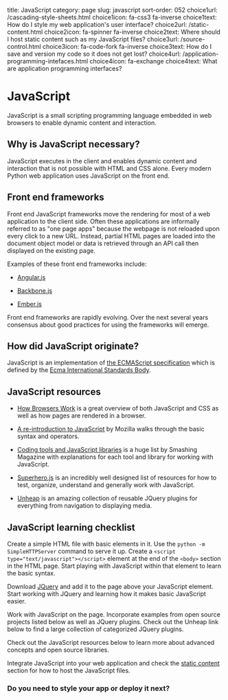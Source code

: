 title: JavaScript
category: page
slug: javascript
sort-order: 052
choice1url: /cascading-style-sheets.html
choice1icon: fa-css3 fa-inverse
choice1text: How do I style my web application's user interface?
choice2url: /static-content.html
choice2icon: fa-spinner fa-inverse
choice2text: Where should I host static content such as my JavaScript files?
choice3url: /source-control.html
choice3icon: fa-code-fork fa-inverse
choice3text: How do I save and version my code so it does not get lost?
choice4url: /application-programming-intefaces.html
choice4icon: fa-exchange
choice4text: What are application programming interfaces?


# JavaScript
JavaScript is a small scripting programming language embedded in web browsers 
to enable dynamic content and interaction. 


## Why is JavaScript necessary?
JavaScript executes in the client and enables dynamic content and interaction
that is not possible with HTML and CSS alone. Every modern Python web 
application uses JavaScript on the front end. 


## Front end frameworks
Front end JavaScript frameworks move the rendering for most of a web 
application to the client side. Often these applications are informally 
referred to as "one page apps" because the webpage is not reloaded upon every
click to a new URL. Instead, partial HTML pages are loaded into the 
document object model or data is retrieved through an API call then displayed
on the existing page.

Examples of these front end frameworks include:

* [Angular.js](https://angularjs.org/)

* [Backbone.js](http://backbonejs.org/)

* [Ember.js](http://emberjs.com/)

Front end frameworks are rapidly evolving. Over the next several years 
consensus about good practices for using the frameworks will emerge.


## How did JavaScript originate?
JavaScript is an implementation of 
[the ECMAScript specification](https://developer.mozilla.org/en-US/docs/Web/JavaScript/Guide/JavaScript_Overview) 
which is defined by the 
[Ecma International Standards Body](http://www.ecma-international.org/default.htm).


## JavaScript resources
* [How Browsers Work](http://www.html5rocks.com/en/tutorials/internals/howbrowserswork/)
  is a great overview of both JavaScript and CSS as well as how pages are 
  rendered in a browser.

* [A re-introduction to JavaScript](https://developer.mozilla.org/en-US/docs/Web/JavaScript/A_re-introduction_to_JavaScript)
  by Mozilla walks through the basic syntax and operators.

* [Coding tools and JavaScript libraries](http://www.smashingmagazine.com/2011/10/28/useful-coding-workflow-tools-for-web-designers-developers/)
  is a huge list by Smashing Magazine with explanations for each tool and 
  library for working with JavaScript.

* [Superhero.js](http://superherojs.com/) is an incredibly well designed list
  of resources for how to test, organize, understand and generally work with
  JavaScript.

* [Unheap](http://www.unheap.com/) is an amazing collection of reusable JQuery 
  plugins for everything from navigation to displaying media.


## JavaScript learning checklist
<i class="fa fa-check-square-o"></i> 
Create a simple HTML file with basic elements in it. Use the
``python -m SimpleHTTPServer`` command to serve it up. Create a 
``<script type="text/javascript"></script>`` 
element at the end of the ``<body>`` section in the HTML page. Start playing 
with JavaScript within that element to learn the basic syntax.

<i class="fa fa-check-square-o"></i> 
Download [JQuery](http://jquery.com/) and add it to the page above your 
JavaScript element. Start working with JQuery and learning how it makes basic
JavaScript easier.

<i class="fa fa-check-square-o"></i> 
Work with JavaScript on the page. Incorporate examples from open source 
projects listed below as well as JQuery plugins. Check out the Unheap link
below to find a large collection of categorized JQuery plugins.

<i class="fa fa-check-square-o"></i> 
Check out the JavaScript resources below to learn more about advanced concepts
and open source libraries.

<i class="fa fa-check-square-o"></i> 
Integrate JavaScript into your web application and check the 
[static content](/static-content.html) section for how to host the JavaScript
files.


### Do you need to style your app or deploy it next?
